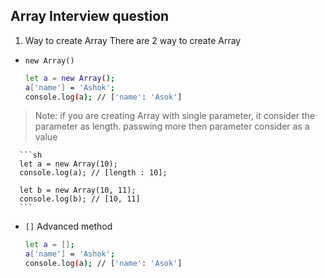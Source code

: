 ## Array Interview question
1. Way to create Array
  There are 2 way to create Array
  - ```new Array()```
      
      ```sh
      let a = new Array();
      a['name'] = 'Ashok';
      console.log(a); // ['name': 'Asok']
      ```
   > Note: if you are creating Array with single parameter, it consider the parameter as length. passwing more then parameter consider as a value
      
      ```sh
      let a = new Array(10);
      console.log(a); // [length : 10];
      
      let b = new Array(10, 11);
      console.log(b); // [10, 11]
      ```
   - ```[]``` Advanced method

      ```sh
      let a = [];
      a['name'] = 'Ashok';
      console.log(a); // ['name': 'Asok']
      ```
